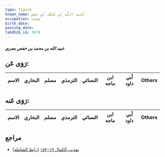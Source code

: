 ```yaml
---
type: figure
known_name: عُبَيد اللَّهِ بْن مُحَمَّد بْن حفص
occupation: محدث
birth_date:
passing_date:
tahdhib_id: 3679
---
```

##### عبيد الله بن محمد بن حفص بصري

## رَوَى عَن:
| الاسم | البخاري | مسلم | الترمذي | النسائي | ابن ماجه | أبي داود | Others |
| ----- | ------- | ---- | ------- | ------- | -------- | -------- | ------ |
## رَوَى عَنه:
| الاسم | البخاري | مسلم | الترمذي | النسائي | ابن ماجه | أبي داود | Others |
| ----- | ------- | ---- | ------- | ------- | -------- | -------- | ------ |
## مراجع
- [تهذيب الكمال ١٩-١٥٢](obsidian://open?vault=Tahdhib-al-Kamal&file=Figures/٣٦٧٩-عبيد%20الله%20بن%20محمد%20بن%20حفص%20بصري) ([رابط الشاملة](https://shamela.ws/book/3722/9726))